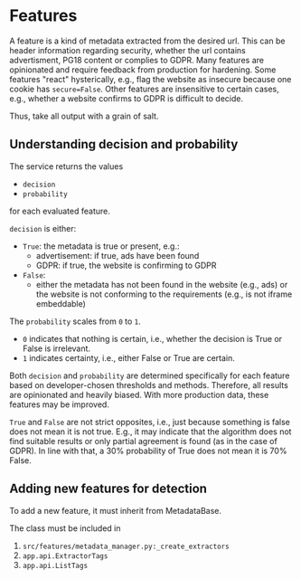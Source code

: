# Features

A feature is a kind of metadata extracted from the desired url.
This can be header information regarding security, whether the url contains advertisment, PG18 content or complies to GDPR.
Many features are opinionated and require feedback from production for hardening.
Some features "react" hysterically, e.g., flag the website as insecure because one cookie has `secure=False`.
Other features are insensitive to certain cases, e.g., whether a website confirms to GDPR is difficult to decide.

Thus, take all output with a grain of salt.

## Understanding decision and probability

The service returns the values

- `decision`
- `probability`

for each evaluated feature.

`decision` is either:

- `True`: 
  the metadata is true or present, e.g.:
    - advertisement: if true, ads have been found
    - GDPR: if true, the website is confirming to GDPR
- `False`:
    - either the metadata has not been found in the website (e.g., ads) 
      or the website is not conforming to the requirements (e.g., is not iframe embeddable)

The `probability` scales from `0` to `1`.

- `0` indicates that nothing is certain, i.e., whether the decision is True or False is irrelevant.
- `1` indicates certainty, i.e., either False or True are certain.

Both `decision` and `probability` are determined specifically for each feature based on developer-chosen thresholds and
methods.
Therefore, all results are opinionated and heavily biased.
With more production data, these features may be improved.

`True` and `False` are not strict opposites, i.e., just because something is false does not mean it is not true.
E.g., it may indicate that the algorithm does not find suitable results or only partial agreement is found 
(as in the case of GDPR).
In line with that, a 30% probability of True does not mean it is 70% False.

## Adding new features for detection

To add a new feature, it must inherit from MetadataBase.

The class must be included in 

1. `src/features/metadata_manager.py:_create_extractors`
2. `app.api.ExtractorTags`
3. `app.api.ListTags`
